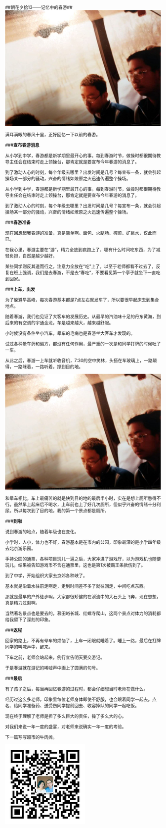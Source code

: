 ##朝花夕拾13——记忆中的春游##
![](https://github.com/jiluofu/jiluofu.github.com/blob/master/momiaojushi/20160401_%E6%9C%9D%E8%8A%B1%E5%A4%95%E6%8B%BE13%E2%80%94%E2%80%94%E8%AE%B0%E5%BF%86%E4%B8%AD%E7%9A%84%E6%98%A5%E6%B8%B8/img/cover.jpg)

满耳满眼的春风十里，正好回忆一下以前的春游。

###**宣布春游消息**

从小学到中学，春游都是新学期里最开心的事。每到春游时节，做操时都很期待教导主任会在结束时走上领操台，那肯定就是要宣布今年春游的消息了。

到了激动人心的时刻，每个年级去哪里？出发时间是几号？每宣布一条，就会引起操场某一部分的骚动，兴奋的情绪如燎原之火迅速传遍整个操场。

从小学到中学，春游都是新学期里最开心的事。每到春游时节，做操时都很期待教导主任会在结束时走上领操台，那肯定就是要宣布今年春游的消息了。

到了激动人心的时刻，每个年级去哪里？出发时间是几号？每宣布一条，就会引起操场某一部分的骚动，兴奋的情绪如燎原之火迅速传遍整个操场。

###**春游准备**

现在回想起我春游的准备，真是简单啊。面包、火腿肠、榨菜、矿泉水，仅此而已。

在我心里，春游主要在“游”，精力全放到疯跑上了，哪有什么时间吃东西，为了减轻负担，自然是越少越好。

某些同学则反其道而行之，注意力全放在“吃”上了，以至于老师都看不过去了，反复在班上强调，我们是去春游，不是去“春吃”，不要看见第一个亭子就坐下一直吃到回家。 

###**上车，出发**   

为了躲避早高峰，每次春游基本都是7点左右就发车了，所以要很早起床去到集合地点。   

随着春游，我们也见证了大客车的发展历史。从最早的汽油味十足的丹东黄海，到后来的有空调的宇通金龙，车是越来越大，越来越舒服。

小时候没有条件坐小汽车，晕车的毛病也是春游坐大客车才发现的。

试过各种晕车药和偏方，都没有任何作用，最严重的一次是和同学打牌的时候吐了一车。

从此之后，春游一上车就听收音机，7:30的空中笑林，头搭在车玻璃上，一路颠得，一路眯着，一路听着，撑到目的地。

![](https://github.com/jiluofu/jiluofu.github.com/blob/master/momiaojushi/20160401_%E6%9C%9D%E8%8A%B1%E5%A4%95%E6%8B%BE13%E2%80%94%E2%80%94%E8%AE%B0%E5%BF%86%E4%B8%AD%E7%9A%84%E6%98%A5%E6%B8%B8/img/cover.jpg)


和晕车相比，车上最痛苦的就是快到目的地的最后半小时，实在是想上厕所憋得不行。虽然早上起床后不喝水，上车前也上了好几次厕所，但似乎兴奋的情绪十分利尿。所以每次到了目的地，我的第一个景点都是厕所。

###**到啦**

说到春游的地点，随着年级也在变化。 

小学时，人小，体力也不好，春游基本是在市内的公园，印象最深的是小学四年级去北京游乐园。

手持公园的通票，各种项目玩儿一遍之后，大家冲进了游戏厅，以为游戏机也随便玩儿，结果被告知游戏币不含在通票里，这也是第1次被霸王条款伤到了。

到了中学，开始组织大家去京郊各种峡了。

基本就是沿着水往前走啊走，走到时间差不多了就往回走，中间吃点东西。

那就是最早的户外徒步啊，大家都很矫健的在溪流中的大石头上飞奔，现在想想，真是精力过剩啊。

当然著名景点也是要去的，慕田峪长城、红螺寺爬山，这两个景点对体力的消耗都给我留下了深刻的印象。

###**返程**

回家的路上，不再有晕车的烦恼了，上车一闭眼就睡着了。睡上一路，最后在打牌同学的叫喊声中，醒来。

下车之前，老师会站起来，例行宣告明天要交游记。

于是春游就在游记的唏嘘声中画上了圆满的句号。

###**最后**

有了孩子之后，每当再回忆春游的过程时，都会仔细想当时老师在做什么。

经历过这么多老师，印象里每位老师身体即使不舒服，也会跟着同学一起去。点名、给同学准备药、送受伤同学提前回去、收容掉队的同学一起吃饭。

现在终于理解了老师是担了多么巨大的责任，操了多么大的心。

对我们来说一年一度的盛宴，对老师来说确实一年一度的考验。

下一篇写写超市的牛肉摊。

![](https://github.com/jiluofu/jiluofu.github.com/blob/master/momiaojushi/static/qrcode.jpg)